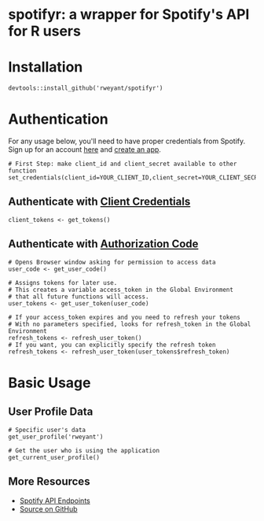 # spotifyr: a wrapper for Spotify's API for R users

# Installation
```{r}
devtools::install_github('rweyant/spotifyr')
```

# Authentication

For any usage below, you'll need to have proper credentials from Spotify.  Sign up for an account [here](https://developer.spotify.com/) and [create an app](https://developer.spotify.com/my-applications/#!/applications).

```{r}
# First Step: make client_id and client_secret available to other function
set_credentials(client_id=YOUR_CLIENT_ID,client_secret=YOUR_CLIENT_SECRET)
```

## Authenticate with [Client Credentials](https://developer.spotify.com/web-api/authorization-guide/#client_credentials_flow)

```{r}
client_tokens <- get_tokens()
```

## Authenticate with [Authorization Code](https://developer.spotify.com/web-api/authorization-guide/#authorization_code_flow)

```{r}
# Opens Browser window asking for permission to access data
user_code <- get_user_code()

# Assigns tokens for later use.
# This creates a variable access_token in the Global Environment 
# that all future functions will access.
user_tokens <- get_user_token(user_code)

# If your access_token expires and you need to refresh your tokens 
# With no parameters specified, looks for refresh_token in the Global Environment
refresh_tokens <- refresh_user_token()
# If you want, you can explicitly specify the refresh token
refresh_tokens <- refresh_user_token(user_tokens$refresh_token)
```

# Basic Usage



## User Profile Data
```{r,eval=FALSE}
# Specific user's data
get_user_profile('rweyant')

# Get the user who is using the application
get_current_user_profile()
```


## More Resources

- [Spotify API Endpoints](https://developer.spotify.com/web-api/endpoint-reference/)
- [Source on GitHub](https://github.com/rweyant/spotifyr)
